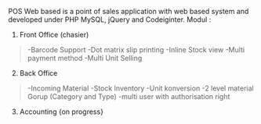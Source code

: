 POS Web based is a point of sales application with web based system and developed under PHP MySQL, jQuery and Codeiginter.
Modul :
1. Front Office (chasier)
> -Barcode Support
> -Dot matrix slip printing
> -Inline Stock view
> -Multi payment method
> -Multi Unit Selling
2. Back Office
> -Incoming Material
> -Stock Inventory
> -Unit konversion
> -2 level material Gorup (Category and Type)
> -multi user with authorisation right
3. Accounting {on progress}